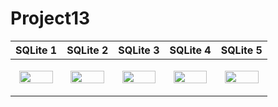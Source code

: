 # Project13


|SQLite 1|SQLite 2|SQLite 3|SQLite 4|SQLite 5|
|---|---|---|---|---|
|<p align="center"><img src = "https://user-images.githubusercontent.com/97438155/226347046-b03a1b26-93bc-474c-9e6b-8e7df4503834.png" width="90%" height="90%"></p>|<p align="center"><img src = "https://user-images.githubusercontent.com/97438155/226347057-3ab38ae6-676b-4f12-a55f-ba765a133880.png" width="90%" height="90%"></p>|<p align="center"><img src = "https://user-images.githubusercontent.com/97438155/226347061-2dcd6b37-1665-4fe7-a5fe-14a16caa7f49.png" width="90%" height="90%"></p>|<p align="center"><img src = "https://user-images.githubusercontent.com/97438155/226347066-0806b517-1e5f-4057-8222-85a56b0270cc.png" width="90%" height="90%"></p>|<p align="center"><img src = "https://user-images.githubusercontent.com/97438155/226347073-3c908179-396e-4e0f-b9ed-e1162a6e1732.png" width="90%" height="90%"></p>|
